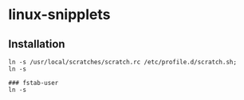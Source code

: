 # linux-snipplets

## Installation

```
ln -s /usr/local/scratches/scratch.rc /etc/profile.d/scratch.sh;
ln -s 

### fstab-user
ln -s 
